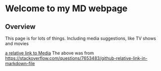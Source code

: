 # Welcome to my MD webpage
## Overview
This page is for lots of things. Including media suggestions, like TV shows and movies

[a relative link to Media](media.md)
The above was from https://stackoverflow.com/questions/7653483/github-relative-link-in-markdown-file

